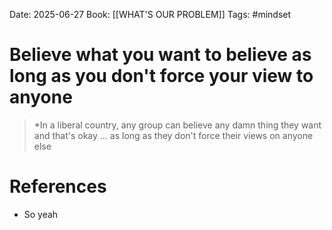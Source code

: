 Date: 2025-06-27
Book: [[WHAT'S OUR PROBLEM]]
Tags: #mindset 
# Believe what you want to believe as long as you don't force your view to anyone

>*In a liberal country, any group can believe any damn thing they want and that's okay ... as long as they don't force their views on anyone else 

# References
- So yeah